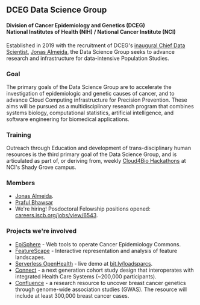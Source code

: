 ## DCEG Data Science Group
#### Division of Cancer Epidemiology and Genetics (DCEG)<br>National Institutes of Health (NIH) / National Cancer Institute (NCI)

Established in 2019 with the recruitment of DCEG's [inaugural Chief Data Scientist](https://irp.nih.gov/catalyst/v27i2/colleagues-recently-tenured), [Jonas Almeida](https://dceg.cancer.gov/about/staff-directory/biographies/A-J/almeida-jonas), the Data Science Group seeks to advance research and infrastructure for data-intensive Population Studies.
### Goal
The primary goals of the Data Science Group are to accelerate the investigation of epidemiologic and genetic causes of cancer, and to advance Cloud Computing infrastructure for Precision Prevention. These aims will be pursued as a multidisciplinary research program that combines systems biology, computational statistics, artificial intelligence, and software engineering for biomedical applications.
### Training
Outreach through Education and development of trans-disciplinary human resources is the third primary goal of the Data Science Group, and is articulated as part of, or deriving from, weekly [Cloud4Bio Hackathons](https://cloud4bio.github.io) at NCI's Shady Grove campus.
### Members
* [Jonas Almeida](https://github.com/jonasalmeida).
* [Praful Bhawsar](https://github.com/theEIC)
* We're hiring! Posdoctoral Felowship positions opened: [careers.iscb.org/jobs/view/6543](https://careers.iscb.org/jobs/view/6543).

### Projects we're involved
* [EpiSphere](https://github.com/episphere) - Web tools to operate Cancer Epidemiology Commons.
* [FeatureScape](https://github.com/SBU-BMI/featurescape) - Interactive representation and analysis of feature landscapes.
* [Serverless OpenHealth](https://www.ncbi.nlm.nih.gov/pubmed/30671301) - live demo at [bit.ly/loadsparcs](https://bit.ly/loadsparcs).
* [Connect](https://dceg.cancer.gov/research/who-we-study/cohorts/connect) - a next generation cohort study design that interoperates with integrated Health Care Systems (~200,000 participants).
* [Confluence](https://dceg.cancer.gov/research/cancer-types/breast-cancer/confluence-project) - a research resource to uncover breast cancer genetics through genome-wide association studies (GWAS). The resource will include at least 300,000 breast cancer cases.

